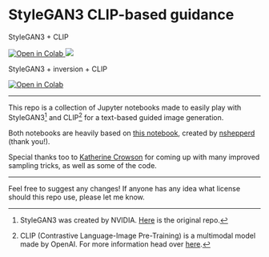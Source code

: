 # StyleGAN3 CLIP-based guidance

StyleGAN3 + CLIP

<a href="https://colab.research.google.com/github/ouhenio/StyleGAN3-CLIP-notebook/blob/main/StyleGAN3%2BCLIP.ipynb">
  <img src="https://colab.research.google.com/assets/colab-badge.svg"
      alt="Open in Colab"
  />
</a>
<a href="https://replicate.ai/ouhenio/stylegan3-clip"><img src="https://img.shields.io/static/v1?label=Replicate&message=Demo and Docker Image&color=blue"></a>

StyleGAN3 + inversion + CLIP

<a href="https://colab.research.google.com/github/ouhenio/StyleGAN3-CLIP-notebook/blob/main/StyleGAN3%2Binversion%2BCLIP.ipynb">
  <img src="https://colab.research.google.com/assets/colab-badge.svg"
      alt="Open in Colab"
  />
</a>

---

This repo is a collection of Jupyter notebooks made to easily play with StyleGAN3[^1] and CLIP[^2] for a text-based guided image generation.

Both notebooks are heavily based on [this notebook](https://colab.research.google.com/drive/1eYlenR1GHPZXt-YuvXabzO9wfh9CWY36#scrollTo=LQf7tzBQ8rn2), created by [nshepperd](https://twitter.com/nshepperd1) (thank you!).

Special thanks too to [Katherine Crowson](https://twitter.com/RiversHaveWings) for coming up with many improved sampling tricks, as well as some of the code.

---


[^1]: StyleGAN3 was created by NVIDIA. [Here](https://github.com/NVlabs/stylegan3) is the original repo.

[^2]: CLIP (Contrastive Language-Image Pre-Training) is a multimodal model made by OpenAI. For more information head over [here](https://github.com/openai/CLIP).

Feel free to suggest any changes! If anyone has any idea what license should this repo use, please let me know.
